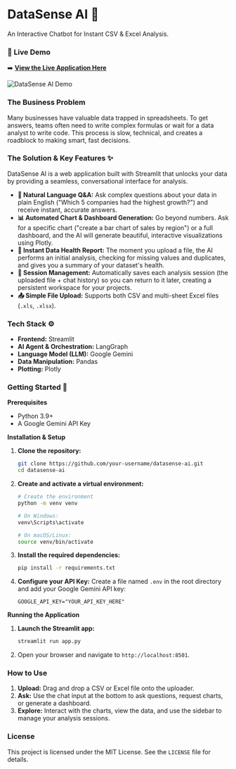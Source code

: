 # DataSense AI 🤖

An Interactive Chatbot for Instant CSV & Excel Analysis.

### 🚀 Live Demo

➡️ **[View the Live Application Here](demo.gif)**

![DataSense AI Demo](demo.gif)

### The Business Problem

Many businesses have valuable data trapped in spreadsheets. To get answers, teams often need to write complex formulas or wait for a data analyst to write code. This process is slow, technical, and creates a roadblock to making smart, fast decisions.

### The Solution & Key Features ✨

DataSense AI is a web application built with Streamlit that unlocks your data by providing a seamless, conversational interface for analysis.

* **💬 Natural Language Q&A:** Ask complex questions about your data in plain English ("Which 5 companies had the highest growth?") and receive instant, accurate answers.
* **📊 Automated Chart & Dashboard Generation:** Go beyond numbers. Ask for a specific chart ("create a bar chart of sales by region") or a full dashboard, and the AI will generate beautiful, interactive visualizations using Plotly.
* **🤖 Instant Data Health Report:** The moment you upload a file, the AI performs an initial analysis, checking for missing values and duplicates, and gives you a summary of your dataset's health.
* **💾 Session Management:** Automatically saves each analysis session (the uploaded file + chat history) so you can return to it later, creating a persistent workspace for your projects.
* **📤 Simple File Upload:** Supports both CSV and multi-sheet Excel files (`.xls`, `.xlsx`).

### Tech Stack ⚙️

* **Frontend:** Streamlit
* **AI Agent & Orchestration:** LangGraph
* **Language Model (LLM):** Google Gemini
* **Data Manipulation:** Pandas
* **Plotting:** Plotly

### Getting Started 🏁

**Prerequisites**
* Python 3.9+
* A Google Gemini API Key

**Installation & Setup**

1.  **Clone the repository:**
    ```bash
    git clone https://github.com/your-username/datasense-ai.git
    cd datasense-ai
    ```

2.  **Create and activate a virtual environment:**
    ```bash
    # Create the environment
    python -m venv venv

    # On Windows:
    venv\Scripts\activate

    # On macOS/Linux:
    source venv/bin/activate
    ```

3.  **Install the required dependencies:**
    ```bash
    pip install -r requirements.txt
    ```

4.  **Configure your API Key:**
    Create a file named `.env` in the root directory and add your Google Gemini API key:
    ```
    GOOGLE_API_KEY="YOUR_API_KEY_HERE"
    ```

**Running the Application**

1.  **Launch the Streamlit app:**
    ```bash
    streamlit run app.py
    ```
2.  Open your browser and navigate to `http://localhost:8501`.

### How to Use

1.  **Upload:** Drag and drop a CSV or Excel file onto the uploader.
2.  **Ask:** Use the chat input at the bottom to ask questions, request charts, or generate a dashboard.
3.  **Explore:** Interact with the charts, view the data, and use the sidebar to manage your analysis sessions.

### License

This project is licensed under the MIT License. See the `LICENSE` file for details.

